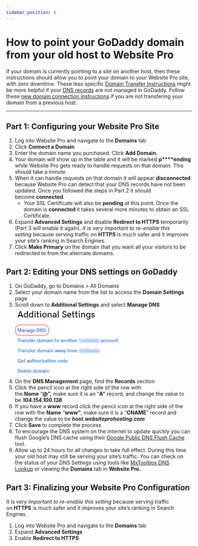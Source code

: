 ```yaml
---
sidebar_position: 6
---
```


# How to point your GoDaddy domain from your old host to Website Pro
If your domain is currently pointing to a site on another host, then these instructions should allow you to point your domain to your Website Pro site, with zero downtime. These less specific [Domain Transfer Instructions](./connect-custom-domain.md) might be more helpful if your [DNS records](./what-are-dns-records.md) are not managed in GoDaddy. Follow these [new domain connection instructions](./new-godaddy-domain.md) if you are not transfering your domain from a previous host.

* * *

Part 1: Configuring your Website Pro Site
-----------------------------------------

1.  Log into Website Pro and navigate to the **Domains** tab
2.  Click **Connect a Domain**
3.  Enter the domain name you purchased. Click **Add Domain.**
4.  Your domain will show up in the table and it will be marked **p****ending** while Website Pro gets ready to handle requests on that domain. This should take a minute.
5.  When it can handle requests on that domain it will appear **disconnected** because Website Pro can detect that your DNS records have not been updated. Once you followed the steps in Part 2 it should become **connected**.
    *   Your SSL Certificate will also be **pending** at this point. Once the domain is **connected** it takes several more minutes to obtain an SSL Certificate.
6.  Expand **Advanced Settings** and disable **Redirect to HTTPS** temporarily (Part 3 will enable it again). _It is very important to re-enable this setting_ because serving traffic on **HTTPS** is much safer and it improves your site’s ranking in Search Engines.
7.  Click **Make Primary** on the domain that you want all your visitors to be redirected to from the alternate domains.

Part 2: Editing your DNS settings on GoDaddy
--------------------------------------------

1.  On GoDaddy, go to Domains > All Domains
2.  Select your domain name from the list to access the **Domain Settings** page
3.  Scroll down to **Additional Settings** and select **Manage DNS**  
    ![](/img/dns-additional-settings.png)
4.  On the **DNS Management** page, find the **Records** section
5.  Click the pencil icon at the right side of the row with the **Name** “**@”,** make sure it is an “**A”** record, and change the value to be **_104.154.100.138_**
6.  If you have a **www** record click the pencil icon at the right side of the row with the **Name** “**www”**, make sure it is a “**CNAME**” record and change the value to be **_host.websiteprohosting.com_**
7.  Click **Save** to complete the process
8.  To encourage the DNS system on the internet to update quickly you can flush Google’s DNS cache using their [Google Public DNS Flush Cache](https://developers.google.com/speed/public-dns/cache) tool.
9.  Allow up to 24 hours for all changes to take full effect. During this time your old host may still be serving your site’s traffic. You can check on the status of your DNS Settings using tools like [MxToolbox DNS Lookup](https://mxtoolbox.com/DNSLookup.aspx) or viewing the **Domains** tab in **Website Pro.**

Part 3: Finalizing your Website Pro Configuration
-------------------------------------------------

_It is very important to re-enable this setting_ because serving traffic on **HTTPS** is much safer and it improves your site’s ranking in Search Engines.

1.  Log into Website Pro and navigate to the **Domains** tab
2.  Expand **Advanced Settings**
3.  Enable **Redirect to HTTPS**